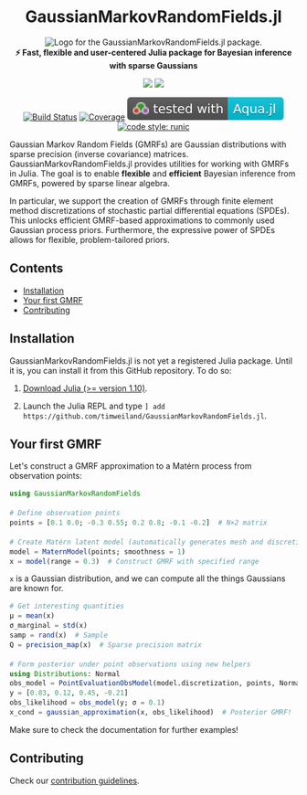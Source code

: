 <h1 align="center">
  GaussianMarkovRandomFields.jl
</h1>

<p align="center">
    <picture align="center">
        <img alt="Logo for the GaussianMarkovRandomFields.jl package." src="https://github.com/timweiland/GaussianMarkovRandomFields.jl/blob/main/docs/src/assets/logo.svg" width="200px" height="200px">
    </picture>
    <br>
    <strong>⚡ Fast, flexible and user-centered Julia package for Bayesian inference with sparse Gaussians</strong>
</p>

<div align="center">

[![](https://img.shields.io/badge/docs-stable-blue.svg)](https://timweiland.github.io/GaussianMarkovRandomFields.jl/stable)
[![](https://img.shields.io/badge/docs-dev-blue.svg)](https://timweiland.github.io/GaussianMarkovRandomFields.jl/dev)

[![Build Status](https://github.com/timweiland/GaussianMarkovRandomFields.jl/actions/workflows/CI.yml/badge.svg?branch=main)](https://github.com/timweiland/GaussianMarkovRandomFields.jl/actions/workflows/CI.yml?query=branch%3Amain)
[![Coverage](https://codecov.io/gh/timweiland/GaussianMarkovRandomFields.jl/branch/main/graph/badge.svg)](https://codecov.io/gh/timweiland/GaussianMarkovRandomFields.jl)
[![Aqua](https://raw.githubusercontent.com/JuliaTesting/Aqua.jl/master/badge.svg)](https://github.com/JuliaTesting/Aqua.jl)
[![code style: runic](https://img.shields.io/badge/code_style-%E1%9A%B1%E1%9A%A2%E1%9A%BE%E1%9B%81%E1%9A%B2-black)](https://github.com/fredrikekre/Runic.jl)

</div>

Gaussian Markov Random Fields (GMRFs) are Gaussian distributions with sparse
precision (inverse covariance) matrices.
GaussianMarkovRandomFields.jl provides utilities for working with GMRFs in Julia.
The goal is to enable **flexible** and **efficient** Bayesian inference from
GMRFs, powered by sparse linear algebra.

In particular, we support the creation of GMRFs through finite element method
discretizations of stochastic partial differential equations (SPDEs).
This unlocks efficient GMRF-based approximations to commonly used Gaussian
process priors.
Furthermore, the expressive power of SPDEs allows for flexible, problem-tailored
priors.

## Contents

- [Installation](#installation)
- [Your first GMRF](#your-first-gmrf)
- [Contributing](#contributing)

## Installation

GaussianMarkovRandomFields.jl is not yet a registered Julia package.
Until it is, you can install it from this GitHub repository.
To do so:

1. [Download Julia (>= version 1.10)](https://julialang.org/downloads/).

2. Launch the Julia REPL and type `] add https://github.com/timweiland/GaussianMarkovRandomFields.jl`. 

## Your first GMRF

Let's construct a GMRF approximation to a Matérn process from observation points:

``` julia
using GaussianMarkovRandomFields

# Define observation points  
points = [0.1 0.0; -0.3 0.55; 0.2 0.8; -0.1 -0.2]  # N×2 matrix

# Create Matérn latent model (automatically generates mesh and discretization)
model = MaternModel(points; smoothness = 1)
x = model(range = 0.3)  # Construct GMRF with specified range
```

`x` is a Gaussian distribution, and we can compute all the things Gaussians are
known for.

```julia
# Get interesting quantities
μ = mean(x)
σ_marginal = std(x)
samp = rand(x)  # Sample
Q = precision_map(x)  # Sparse precision matrix

# Form posterior under point observations using new helpers
using Distributions: Normal
obs_model = PointEvaluationObsModel(model.discretization, points, Normal)
y = [0.83, 0.12, 0.45, -0.21]
obs_likelihood = obs_model(y; σ = 0.1)
x_cond = gaussian_approximation(x, obs_likelihood)  # Posterior GMRF!
```

Make sure to check the documentation for further examples!

## Contributing

Check our [contribution guidelines](./CONTRIBUTING.md).
